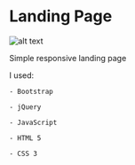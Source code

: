 # Landing Page



![alt text](https://github.com/Mateusz-Kalwinski/Landing-Page/blob/master/img/logo.png)


Simple responsive landing page

I used:
  
	- Bootstrap
  
	- jQuery
  
	- JavaScript
  
	- HTML 5
  
	- CSS 3
